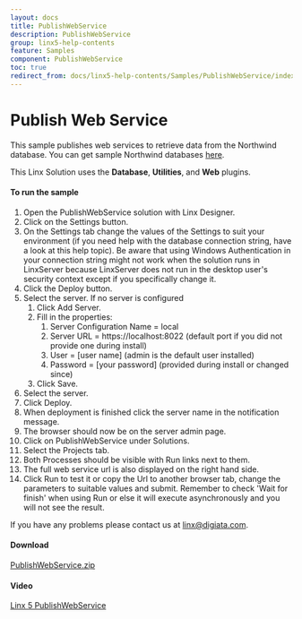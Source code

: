 ```yaml
---
layout: docs
title: PublishWebService
description: PublishWebService
group: linx5-help-contents
feature: Samples
component: PublishWebService
toc: true
redirect_from: docs/linx5-help-contents/Samples/PublishWebService/index
---
```

Publish Web Service
===================

This sample publishes web services to retrieve data from the Northwind database. You can get sample Northwind databases [here](https://code.google.com/p/northwindextended/downloads/list).

This Linx Solution uses the **Database**, **Utilities**, and **Web** plugins.

#### To run the sample

1. Open the PublishWebService solution with Linx Designer.
1. Click on the Settings button.
1. On the Settings tab change the values of the Settings to suit your environment (if you need help with the database connection string, have a look at this help topic). Be aware that using Windows Authentication in your connection string might not work when the solution runs in LinxServer because LinxServer does not run in the desktop user's security context except if you specifically change it.
1. Click the Deploy button.
1. Select the server. If no server is configured
	1. Click Add Server.
	1. Fill in the properties:
		1. Server Configuration Name = local
		1. Server URL = https://localhost:8022 (default port if you did not provide one during install)
		1. User = [user name] (admin is the default user installed)
		1. Password = [your password] (provided during install or changed since)
	1. Click Save.
1. Select the server.
1. Click Deploy.
1. When deployment is finished click the server name in the notification message.
1. The browser should now be on the server admin page.
1. Click on PublishWebService under Solutions.
1. Select the Projects tab.
1. Both Processes should be visible with Run links next to them.
1. The full web service url is also displayed on the right hand side.
1. Click Run to test it or copy the Url to another browser tab, change the parameters to suitable values and submit. Remember to check 'Wait for finish' when using Run or else it will execute asynchronously and you will not see the result.

If you have any problems please contact us at linx@digiata.com.

#### Download
[PublishWebService.zip](PublishWebService.zip)

#### Video
[Linx 5 PublishWebService](https://www.youtube.com/watch?v=mtp-On-h5L0)
